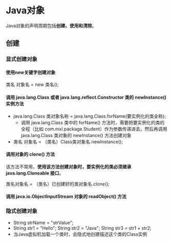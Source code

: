 # Java对象
Java对象的声明周期包括**创建、使用和清除**。

## 创建
### 显式创建对象
#### 使用new关键字创建对象
类名 对象名 = new 类名();

#### 调用 java.lang.Class 或者 java.lang.reflect.Constructor 类的 newInstance() 实例方法
- java.lang.Class 类对象名称 = java.lang.Class.forName(要实例化的类全称);
  - 调用 java.lang.Class 类中的 forName() 方法时，需要把要实例化的类的全程（比如 com.mxl.package.Student）作为参数传递进去，然后再调用 java.lang.Class 类对象的 newInstance() 方法创建对象
- 类名 对象名 = （类名）Class类对象名.newInstance();

#### 调用对象的 clone() 方法
该方法不常用，**使用该方法创建对象时，要实例化的类必须继承 java.lang.Cloneable 接口**。

类名对象名 = （类名）已创建好的类对象名.clone();

#### 调用 java.io.ObjectInputStream 对象的 readObject() 方法

### 隐式创建对象
- String strName = "strValue";
- String str1 = "Hello"; String str2 = "Java"; String str3 = str1 + str2;
- 当Java虚拟机加载一个类时，会隐式地创建描述这个类的Class实例
